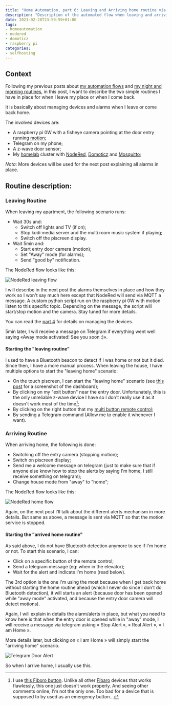 ```yaml
---
title: "Home Automation, part 6: Leaving and Arriving home routine via NodeRed"
description: "Description of the automated flow when leaving and arriving at my flat"
date: 2021-02-28T23:59:59+01:00
tags:
- homeautomation
- nodered
- domoticz
- raspberry pi
categories:
- selfhosting
---
```


## Context

Following my previous posts about [my automation flows](/2021/02/06/home-automation-part-4-list-of-my-nodered-automation-flows/) and [my night and morning routines](/2021/02/22/home-automation-part-5-night-and-morning-routines-with-nodered/), in this post, I want to describe the two simple routines I have in place for when I leave my place or when I come back.

It is basically about managing devices and alarms when I leave or come back home.

The involved devices are:
- A raspberry pi 0W with a fisheye camera pointing at the door entry running [motion](https://motion-project.github.io/);
- Telegram on my phone;
- A z-wave door sensor;
- My [homelab](/pages/home-lab/) cluster with [NodeRed](https://nodered.org/), [Domoticz](https://www.domoticz.com/) and [Mosquitto](https://github.com/eclipse/mosquitto);

*Nota*: More devices will be used for the next post explaining all alarms in place.

## Routine description:

### Leaving Routine

When leaving my apartment, the following scenario runs:
- Wait 30s and:
  - Switch off lights and TV (if on);
  - Stop kodi media server and the multi room music system if playing;
  - Switch off the piscreen display.
- Wait 5min and:
  - Start entry door camera (motion);
  - Set "Away" mode (for alarms);
  - Send "good by" notification.

The NodeRed flow looks like this:

![NodeRed leaving flow](/images/posts/2021/02/nodered-leaving-flow.png)

I will describe in the next post the alarms themselves in place and how they work so I won't say much here except that NodeRed will send via MQTT a message. A custom python script run on the raspberry pi 0W with motion listen to this specific topic. Depending on the message, the script will start/stop motion and the camera. Stay tuned for more details.

You can read the [part 4](/2021/02/06/home-automation-part-4-list-of-my-nodered-automation-flows/#device-mgt) for details on managing the devices.

5min later, I will receive a message on Telegram if everything went well saying «Away mode activated! See you soon :)».


#### Starting the "leaving routine"

I used to have a Bluetooth beacon to detect if I was home or not but it died. Since then, I have a more manual process. When leaving the house, I have multiple options to start the "leaving home" scenario:
- On the touch piscreen, I can start the "leaving home" scenario (see [this post](/2021/02/06/home-automation-part-4-list-of-my-nodered-automation-flows/#dashboard) for a screenshot of the dashboard);
- By clicking on my "exit button" near the entry door. Unfortunately, this is the only unreliable z-wave device I have so I don't really use it as it doesn't work most of the time[^1];
- By clicking on the right button that my [multi button remote control](https://www.remotec.com.hk/zrc90);
- By sending a Telegram command (Allow me to enable it whenever I want).


### Arriving Routine

When arriving home, the following is done:
- Switching off the entry camera (stopping motion);
- Switch on piscreen display;
- Send me a welcome message on telegram (just to make sure that if anyone else know how to stop the alerts by saying I'm home, I still receive something on telegram);
- Change house mode from "away" to "home";

The NodeRed flow looks like this:

![NodeRed home flow](/images/posts/2021/02/nodered-arriving-flow.png)

Again, on the next post I'll talk about the different alerts mechanism in more details. But same as above, a message is sent via MQTT so that the motion service is stopped.


#### Starting the "arrived home routine"

As said above, I do not have Bluetooth detection anymore to see if I'm home or not. To start this scenario, I can:
- Click on a specific button of the remote control;
- Send a telegram message (eg: when in the elevator);
- Wait for the alert and indicate I'm home (read below).

The 3rd option is the one I'm using the most because when I get back home without starting the home routine ahead (which I never do since I don't do Bluetooth detection), it will starts an alert (because door has been opened while "away mode" activated, and because the entry door camera will detect motions).

Again, I will explain in details the alarm/alerts in place, but what you need to know here is that when the entry door is opened while in "away" mode, I will receive a message via telegram asking « Stop Alert », « Real Alert », « I am Home ».

More details later, but clicking on « I am Home » will simply start the "arriving home" scenario.

![Telegram Door Alert](/images/posts/2021/02/telegram-entrydoor-alert.png)

So when I arrive home, I usually use this.

[^1]: I use [this Fiboro button](https://www.fibaro.com/fr/products/the-button/). Unlike all other [Fibaro](https://www.fibaro.com/) devices that works flawlessly, this one just doesn't work properly. And seeing other comments online, I'm not the only one. Too bad for a device that is supposed to by used as an emergency button…
